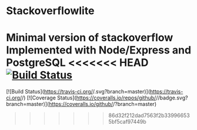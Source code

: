 # Stackoverflowlite
Minimal version of stackoverflow Implemented with Node/Express and PostgreSQL
<<<<<<< HEAD
[![Build Status](https://travis-ci.org/Tyrese1/Stackoverflowlite.svg?branch=master)](https://travis-ci.org/Tyrese1/Stackoverflowlite)
=======

[![Build Status](https://travis-ci.org/<github username>/<repo name>.svg?branch=master)](https://travis-ci.org/<github username>/<repo name>) [![Coverage Status](https://coveralls.io/repos/github/<github username>/<repo name>/badge.svg?branch=master)](https://coveralls.io/github/<github username>/<repo name>?branch=master)
>>>>>>> 86d32f212dad7563f2b339966535bf5caf97449b
